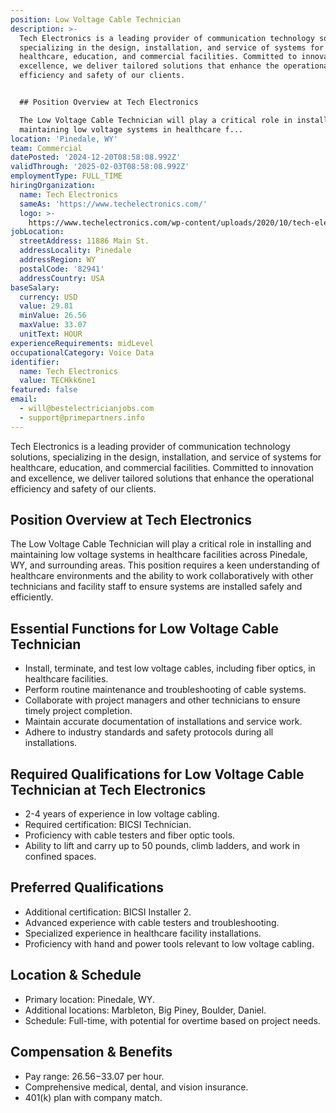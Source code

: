 ```yaml
---
position: Low Voltage Cable Technician
description: >-
  Tech Electronics is a leading provider of communication technology solutions,
  specializing in the design, installation, and service of systems for
  healthcare, education, and commercial facilities. Committed to innovation and
  excellence, we deliver tailored solutions that enhance the operational
  efficiency and safety of our clients.


  ## Position Overview at Tech Electronics

  The Low Voltage Cable Technician will play a critical role in installing and
  maintaining low voltage systems in healthcare f...
location: 'Pinedale, WY'
team: Commercial
datePosted: '2024-12-20T08:58:08.992Z'
validThrough: '2025-02-03T08:58:08.992Z'
employmentType: FULL_TIME
hiringOrganization:
  name: Tech Electronics
  sameAs: 'https://www.techelectronics.com/'
  logo: >-
    https://www.techelectronics.com/wp-content/uploads/2020/10/tech-electronics-logo.png
jobLocation:
  streetAddress: 11886 Main St.
  addressLocality: Pinedale
  addressRegion: WY
  postalCode: '82941'
  addressCountry: USA
baseSalary:
  currency: USD
  value: 29.81
  minValue: 26.56
  maxValue: 33.07
  unitText: HOUR
experienceRequirements: midLevel
occupationalCategory: Voice Data
identifier:
  name: Tech Electronics
  value: TECHkk6ne1
featured: false
email:
  - will@bestelectricianjobs.com
  - support@primepartners.info
---
```




Tech Electronics is a leading provider of communication technology solutions, specializing in the design, installation, and service of systems for healthcare, education, and commercial facilities. Committed to innovation and excellence, we deliver tailored solutions that enhance the operational efficiency and safety of our clients.

## Position Overview at Tech Electronics
The Low Voltage Cable Technician will play a critical role in installing and maintaining low voltage systems in healthcare facilities across Pinedale, WY, and surrounding areas. This position requires a keen understanding of healthcare environments and the ability to work collaboratively with other technicians and facility staff to ensure systems are installed safely and efficiently.

## Essential Functions for Low Voltage Cable Technician
- Install, terminate, and test low voltage cables, including fiber optics, in healthcare facilities.
- Perform routine maintenance and troubleshooting of cable systems.
- Collaborate with project managers and other technicians to ensure timely project completion.
- Maintain accurate documentation of installations and service work.
- Adhere to industry standards and safety protocols during all installations.

## Required Qualifications for Low Voltage Cable Technician at Tech Electronics
- 2-4 years of experience in low voltage cabling.
- Required certification: BICSI Technician.
- Proficiency with cable testers and fiber optic tools.
- Ability to lift and carry up to 50 pounds, climb ladders, and work in confined spaces.

## Preferred Qualifications
- Additional certification: BICSI Installer 2.
- Advanced experience with cable testers and troubleshooting.
- Specialized experience in healthcare facility installations.
- Proficiency with hand and power tools relevant to low voltage cabling.

## Location & Schedule
- Primary location: Pinedale, WY.
- Additional locations: Marbleton, Big Piney, Boulder, Daniel.
- Schedule: Full-time, with potential for overtime based on project needs.

## Compensation & Benefits
- Pay range: $26.56-$33.07 per hour.
- Comprehensive medical, dental, and vision insurance.
- 401(k) plan with company match.
